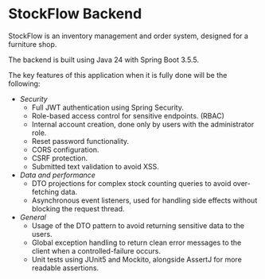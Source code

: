 # StockFlow Backend

StockFlow is an inventory management and order system, designed for a furniture shop.

The backend is built using Java 24 with Spring Boot 3.5.5.

The key features of this application when it is fully done will be the following:

- _Security_
  - Full JWT authentication using Spring Security.
  - Role-based access control for sensitive endpoints. (RBAC)
  - Internal account creation, done only by users with the administrator role.
  - Reset password functionality.
  - CORS configuration.
  - CSRF protection.
  - Submitted text validation to avoid XSS.
- _Data and performance_
  - DTO projections for complex stock counting queries to avoid over-fetching data.
  - Asynchronous event listeners, used for handling side effects without blocking the request thread.
- _General_
  - Usage of the DTO pattern to avoid returning sensitive data to the users.
  - Global exception handling to return clean error messages to the client when a controlled-failure occurs.
  - Unit tests using JUnit5 and Mockito, alongside AssertJ for more readable assertions.